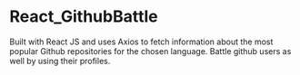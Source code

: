
# React_GithubBattle

Built with  React JS and uses Axios to fetch information about the most popular Github repositories for the chosen language.  Battle github users as well by using their profiles.

